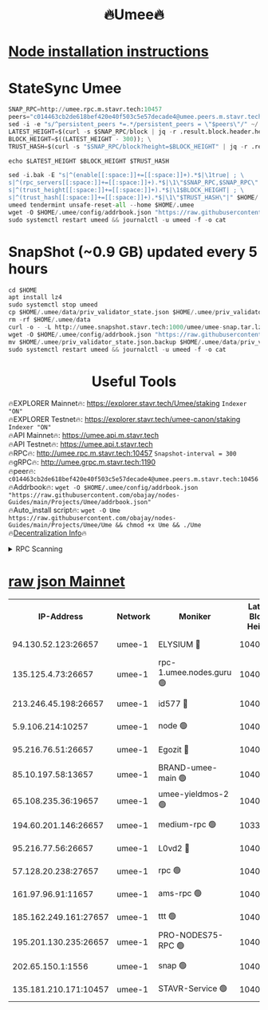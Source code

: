 <h1 align="center"> 🔥Umee🔥</h1>


[Node installation instructions](https://github.com/obajay/nodes-Guides/tree/main/Projects/Umee)
=
# StateSync Umee
```python
SNAP_RPC=http://umee.rpc.m.stavr.tech:10457
peers="c014463cb2de618bef420e40f503c5e57decade4@umee.peers.m.stavr.tech:10456"
sed -i -e "s/^persistent_peers *=.*/persistent_peers = \"$peers\"/" ~/.umee/config/config.toml
LATEST_HEIGHT=$(curl -s $SNAP_RPC/block | jq -r .result.block.header.height); \
BLOCK_HEIGHT=$((LATEST_HEIGHT - 300)); \
TRUST_HASH=$(curl -s "$SNAP_RPC/block?height=$BLOCK_HEIGHT" | jq -r .result.block_id.hash)

echo $LATEST_HEIGHT $BLOCK_HEIGHT $TRUST_HASH

sed -i.bak -E "s|^(enable[[:space:]]+=[[:space:]]+).*$|\1true| ; \
s|^(rpc_servers[[:space:]]+=[[:space:]]+).*$|\1\"$SNAP_RPC,$SNAP_RPC\"| ; \
s|^(trust_height[[:space:]]+=[[:space:]]+).*$|\1$BLOCK_HEIGHT| ; \
s|^(trust_hash[[:space:]]+=[[:space:]]+).*$|\1\"$TRUST_HASH\"|" $HOME/.umee/config/config.toml
umeed tendermint unsafe-reset-all --home $HOME/.umee
wget -O $HOME/.umee/config/addrbook.json "https://raw.githubusercontent.com/obajay/nodes-Guides/main/Projects/Umee/addrbook.json"
sudo systemctl restart umeed && journalctl -u umeed -f -o cat
```
# SnapShot (~0.9 GB) updated every 5 hours
```python
cd $HOME
apt install lz4
sudo systemctl stop umeed
cp $HOME/.umee/data/priv_validator_state.json $HOME/.umee/priv_validator_state.json.backup
rm -rf $HOME/.umee/data
curl -o - -L http://umee.snapshot.stavr.tech:1000/umee/umee-snap.tar.lz4 | lz4 -c -d - | tar -x -C $HOME/.umee --strip-components 2
wget -O $HOME/.umee/config/addrbook.json "https://raw.githubusercontent.com/obajay/nodes-Guides/main/Projects/Umee/addrbook.json"
mv $HOME/.umee/priv_validator_state.json.backup $HOME/.umee/data/priv_validator_state.json
sudo systemctl restart umeed && journalctl -u umeed -f -o cat
```
 <h1 align="center"> Useful Tools</h1>

🔥EXPLORER Mainnet🔥:      https://explorer.stavr.tech/Umee/staking             `Indexer "ON"` \
🔥EXPLORER Testnet🔥:        https://explorer.stavr.tech/umee-canon/staking      `Indexer "ON"` \
🔥API Mainnet🔥:                   https://umee.api.m.stavr.tech \
🔥API Testnet🔥:                     https://umee.api.t.stavr.tech \
🔥RPC🔥:                                   http://umee.rpc.m.stavr.tech:10457                     `Snapshot-interval = 300` \
🔥gRPC🔥:                              http://umee.grpc.m.stavr.tech:1190 \
🔥peer🔥:                     `c014463cb2de618bef420e40f503c5e57decade4@umee.peers.m.stavr.tech:10456` \
🔥Addrbook🔥:    ```wget -O $HOME/.umee/config/addrbook.json "https://raw.githubusercontent.com/obajay/nodes-Guides/main/Projects/Umee/addrbook.json"``` \
🔥Auto_install script🔥: ```wget -O Ume https://raw.githubusercontent.com/obajay/nodes-Guides/main/Projects/Umee/Ume && chmod +x Ume && ./Ume``` \
🔥[Decentralization Info](https://github.com/obajay/StateSync-snapshots/tree/main/Projects/Umee/Decentralization)🔥

<details>
<summary>RPC Scanning</summary>

<h2 align="center"> We scan nodes in real time every 4 hours. And we provide the final result of RPC endpoints.
We cannot influence the operation of these nodes in any way. </h2>


```python
If Voting Power is higher than 0 --> then the Node is a validator of the network and may be subject to attack and be a potential threat to the chain.
```
```python
We marked such validators with a red symbol
```

</details>

[raw json Mainnet](https://rpc-check.umeem.stavr.tech/umeem/rpc-umeem-result.json)
=



<table><tr><th>IP-Address</th><th>Network</th><th>Moniker</th><th>Latest Block Height</th><th>Earliest Block Height</th><th>Catching Up</th><th>Tx Index</th><th>Voting Power</th><th>Scan Time</th></tr><tr><td>94.130.52.123:26657</td><td>umee-1</td><td>ELYSIUM 🔴</td><td>10408083</td><td>3216011</td><td>False</td><td>on</td><td>23073443</td><td>2024-02-02T05:07:45.022001699UTC</td></tr><tr><td>135.125.4.73:26657</td><td>umee-1</td><td>rpc-1.umee.nodes.guru 🟢</td><td>10408084</td><td>5167386</td><td>False</td><td>on</td><td>0</td><td>2024-02-02T05:07:47.318104667UTC</td></tr><tr><td>213.246.45.198:26657</td><td>umee-1</td><td>id577 🔴</td><td>10408070</td><td>7100001</td><td>False</td><td>on</td><td>35104869</td><td>2024-02-02T05:06:25.642615775UTC</td></tr><tr><td>5.9.106.214:10257</td><td>umee-1</td><td>node 🟢</td><td>10408079</td><td>7942001</td><td>False</td><td>on</td><td>0</td><td>2024-02-02T05:07:21.554274080UTC</td></tr><tr><td>95.216.76.51:26657</td><td>umee-1</td><td>Egozit 🔴</td><td>10408083</td><td>8262001</td><td>False</td><td>off</td><td>38422575</td><td>2024-02-02T05:07:44.726516698UTC</td></tr><tr><td>85.10.197.58:13657</td><td>umee-1</td><td>BRAND-umee-main 🟢</td><td>10408073</td><td>8427832</td><td>False</td><td>on</td><td>0</td><td>2024-02-02T05:06:42.874422954UTC</td></tr><tr><td>65.108.235.36:19657</td><td>umee-1</td><td>umee-yieldmos-2 🟢</td><td>10408063</td><td>9575548</td><td>False</td><td>on</td><td>0</td><td>2024-02-02T05:05:44.288411004UTC</td></tr><tr><td>194.60.201.146:26657</td><td>umee-1</td><td>medium-rpc 🟢</td><td>10330630</td><td>9984137</td><td>False</td><td>on</td><td>0</td><td>2024-02-02T05:06:32.377126783UTC</td></tr><tr><td>95.216.77.56:26657</td><td>umee-1</td><td>L0vd2 🔴</td><td>10408087</td><td>10308087</td><td>False</td><td>off</td><td>37537276</td><td>2024-02-02T05:08:04.744882588UTC</td></tr><tr><td>57.128.20.238:27657</td><td>umee-1</td><td>rpc 🟢</td><td>10408081</td><td>10337379</td><td>False</td><td>on</td><td>0</td><td>2024-02-02T05:07:30.013834402UTC</td></tr><tr><td>161.97.96.91:11657</td><td>umee-1</td><td>ams-rpc 🟢</td><td>10408087</td><td>10352001</td><td>False</td><td>on</td><td>0</td><td>2024-02-02T05:08:05.051022369UTC</td></tr><tr><td>185.162.249.161:27657</td><td>umee-1</td><td>ttt 🟢</td><td>10408077</td><td>10381617</td><td>False</td><td>on</td><td>0</td><td>2024-02-02T05:07:07.799206388UTC</td></tr><tr><td>195.201.130.235:26657</td><td>umee-1</td><td>PRO-NODES75-RPC 🟢</td><td>10408079</td><td>10396343</td><td>False</td><td>on</td><td>0</td><td>2024-02-02T05:07:18.350813009UTC</td></tr><tr><td>202.65.150.1:1556</td><td>umee-1</td><td>snap 🟢</td><td>10406083</td><td>10404927</td><td>False</td><td>on</td><td>0</td><td>2024-02-02T05:07:19.215482631UTC</td></tr><tr><td>135.181.210.171:10457</td><td>umee-1</td><td>STAVR-Service 🟢</td><td>10408085</td><td>10405001</td><td>False</td><td>on</td><td>0</td><td>2024-02-02T05:07:56.102506631UTC</td></tr></table>
